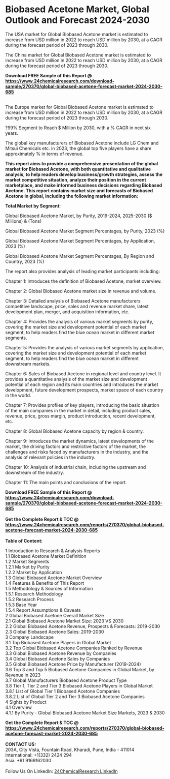 <h1>Biobased Acetone Market, Global Outlook and Forecast 2024-2030</h1><p>The USA market for Global Biobased Acetone market is estimated to increase from USD million in 2022 to reach USD million by 2030, at a CAGR during the forecast period of 2023 through 2030.</p><p>
</p><p>The China market for Global Biobased Acetone market is estimated to increase from USD million in 2022 to reach USD million by 2030, at a CAGR during the forecast period of 2023 through 2030.</p><div><b>Download FREE Sample of this Report @ 
            <a href="https://www.24chemicalresearch.com/download-sample/270370/global-biobased-acetone-forecast-market-2024-2030-685">
            https://www.24chemicalresearch.com/download-sample/270370/global-biobased-acetone-forecast-market-2024-2030-685</a></b></div><br><p>
</p><p>The Europe market for Global Biobased Acetone market is estimated to increase from USD million in 2022 to reach USD million by 2030, at a CAGR during the forecast period of 2023 through 2030.</p><p>
?99% Segment to Reach $ Million by 2030, with a % CAGR in next six years.</p><p>
The global key manufacturers of Biobased Acetone include LG Chem and Mitsui Chemicals etc. in 2023, the global top five players have a share approximately % in terms of revenue.</p><p>
<strong>This report aims to provide a comprehensive presentation of the global market for Biobased Acetone, with both quantitative and qualitative analysis, to help readers develop business/growth strategies, assess the market competitive situation, analyze their position in the current marketplace, and make informed business decisions regarding Biobased Acetone. This report contains market size and forecasts of Biobased Acetone in global, including the following market information:</strong></p><p>
</p><p>
<strong>Total Market by Segment:</strong></p><p>
Global Biobased Acetone Market, by Purity, 2019-2024, 2025-2030 ($ Millions) &amp; (Tons)</p><p>
Global Biobased Acetone Market Segment Percentages, by Purity, 2023 (%)</p><p>
</p><p>
Global Biobased Acetone Market Segment Percentages, by Application, 2023 (%)</p><p>
</p><p>
Global Biobased Acetone Market Segment Percentages, By Region and Country, 2023 (%)</p><p>
</p><p>
The report also provides analysis of leading market participants including:</p><p>
</p><p>
</p><p>
Chapter 1: Introduces the definition of Biobased Acetone, market overview.</p><p>
Chapter 2: Global Biobased Acetone market size in revenue and volume.</p><p>
Chapter 3: Detailed analysis of Biobased Acetone manufacturers competitive landscape, price, sales and revenue market share, latest development plan, merger, and acquisition information, etc.</p><p>
Chapter 4: Provides the analysis of various market segments by purity, covering the market size and development potential of each market segment, to help readers find the blue ocean market in different market segments.</p><p>
Chapter 5: Provides the analysis of various market segments by application, covering the market size and development potential of each market segment, to help readers find the blue ocean market in different downstream markets.</p><p>
Chapter 6: Sales of Biobased Acetone in regional level and country level. It provides a quantitative analysis of the market size and development potential of each region and its main countries and introduces the market development, future development prospects, market space of each country in the world.</p><p>
Chapter 7: Provides profiles of key players, introducing the basic situation of the main companies in the market in detail, including product sales, revenue, price, gross margin, product introduction, recent development, etc.</p><p>
Chapter 8: Global Biobased Acetone capacity by region &amp; country.</p><p>
Chapter 9: Introduces the market dynamics, latest developments of the market, the driving factors and restrictive factors of the market, the challenges and risks faced by manufacturers in the industry, and the analysis of relevant policies in the industry.</p><p>
Chapter 10: Analysis of industrial chain, including the upstream and downstream of the industry.</p><p>
Chapter 11: The main points and conclusions of the report.</p><div><b>Download FREE Sample of this Report @ 
            <a href="https://www.24chemicalresearch.com/download-sample/270370/global-biobased-acetone-forecast-market-2024-2030-685">
            https://www.24chemicalresearch.com/download-sample/270370/global-biobased-acetone-forecast-market-2024-2030-685</a></b></div><br><div><b>Get the Complete Report & TOC @ 
            <a href="https://www.24chemicalresearch.com/reports/270370/global-biobased-acetone-forecast-market-2024-2030-685">
            https://www.24chemicalresearch.com/reports/270370/global-biobased-acetone-forecast-market-2024-2030-685</a></b></div><br>
            <b>Table of Content:</b><p>1 Introduction to Research & Analysis Reports<br />
    1.1 Biobased Acetone Market Definition<br />
    1.2 Market Segments<br />
        1.2.1 Market by Purity<br />
        1.2.2 Market by Application<br />
    1.3 Global Biobased Acetone Market Overview<br />
    1.4 Features & Benefits of This Report<br />
    1.5 Methodology & Sources of Information<br />
        1.5.1 Research Methodology<br />
        1.5.2 Research Process<br />
        1.5.3 Base Year<br />
        1.5.4 Report Assumptions & Caveats<br />
2 Global Biobased Acetone Overall Market Size<br />
    2.1 Global Biobased Acetone Market Size: 2023 VS 2030<br />
    2.2 Global Biobased Acetone Revenue, Prospects & Forecasts: 2019-2030<br />
    2.3 Global Biobased Acetone Sales: 2019-2030<br />
3 Company Landscape<br />
    3.1 Top Biobased Acetone Players in Global Market<br />
    3.2 Top Global Biobased Acetone Companies Ranked by Revenue<br />
    3.3 Global Biobased Acetone Revenue by Companies<br />
    3.4 Global Biobased Acetone Sales by Companies<br />
    3.5 Global Biobased Acetone Price by Manufacturer (2019-2024)<br />
    3.6 Top 3 and Top 5 Biobased Acetone Companies in Global Market, by Revenue in 2023<br />
    3.7 Global Manufacturers Biobased Acetone Product Type<br />
    3.8 Tier 1, Tier 2 and Tier 3 Biobased Acetone Players in Global Market<br />
        3.8.1 List of Global Tier 1 Biobased Acetone Companies<br />
        3.8.2 List of Global Tier 2 and Tier 3 Biobased Acetone Companies<br />
4 Sights by Product<br />
    4.1 Overview<br />
        4.1.1 By Purity - Global Biobased Acetone Market Size Markets, 2023 & 2030<br />
      </p><div><b>Get the Complete Report & TOC @ 
            <a href="https://www.24chemicalresearch.com/reports/270370/global-biobased-acetone-forecast-market-2024-2030-685">
            https://www.24chemicalresearch.com/reports/270370/global-biobased-acetone-forecast-market-2024-2030-685</a></b></div><br><b>CONTACT US:</b><br>
            203A, City Vista, Fountain Road, Kharadi, Pune, India - 411014<br>
            International: +1(332) 2424 294<br>
            Asia: +91 9169162030 <br><br>
            Follow Us On LinkedIn: <a href="https://www.linkedin.com/company/24chemicalresearch/">24ChemicalResearch LinkedIn</a>